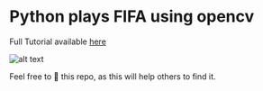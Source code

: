 
# Python plays FIFA using opencv 

Full Tutorial available [here](https://loopthrough.tech/python-plays-fifa)

![alt text](https://digitalpress.fra1.cdn.digitaloceanspaces.com/ccplh0g/2021/01/Web_Photo_Editor--2-.jpg)

Feel free to 🌟 this repo, as this will   help others  to  find it.
